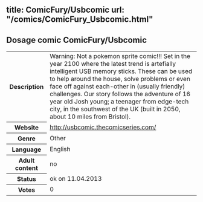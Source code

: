 title: ComicFury/Usbcomic
url: "/comics/ComicFury_Usbcomic.html"
---
Dosage comic ComicFury/Usbcomic
-----------------------------------------

<table class="comicinfo">
<tr>
<th>Description</th><td>Warning: Not a pokemon sprite comic!!! Set in the year 2100 where the latest trend is artefially intelligent USB memory sticks. These can be used to help around the house, solve problems or even face off against each-other in (usually friendly) challenges. Our story follows the adventure of 16 year old Josh young; a teenager from edge-tech city, in the southwest of the UK (built in 2050, about 10 miles from Bristol).</td>
</tr>
<tr>
<th>Website</th><td><a href="http://usbcomic.thecomicseries.com/">http://usbcomic.thecomicseries.com/</a></td>
</tr>
<tr>
<th>Genre</th><td>Other</td>
</tr>
<tr>
<th>Language</th><td>English</td>
</tr>
<tr>
<th>Adult content</th><td>no</td>
</tr>
<tr>
<th>Status</th><td>ok on 11.04.2013</td>
</tr>
<tr>
<th>Votes</th><td>0</div></td>
</tr>
</table>
